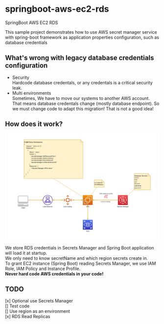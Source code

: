 # springboot-aws-ec2-rds
SpringBoot AWS EC2 RDS

This sample project demonstrates how to use AWS secret manager service with spring-boot framework as application properties configuration, such as database credentials

## What's wrong with legacy database credentials configuration

- Security  
Hardcode database credentals, or any credentals is a critical security leak.  
- Multi environments  
Sometimes, We have to move our systems to another AWS account. That means database credentals change (mostly database endpoint). So we must change code to adapt this migration! That is not a good idea!

## How does it work?

![Achitecture](image/AWS_Patterns.png)

We store RDS credentials in Secrets Manager and Spring Boot application will load it at startup.  
We only need to know secretName and which region secrets create in.  
To grant EC2 instance (Spring Boot) reading Secrets Manager, we use IAM Role, IAM Policy and Instance Profile.   
**Never hard code AWS credentials in your code!**

## TODO
[x] Optional use Secrets Manager  
[] Test code  
[] Use region as an environment  
[x] RDS Read Replicas



